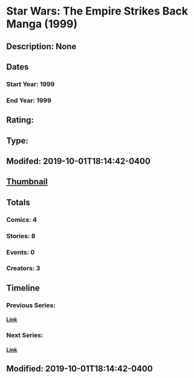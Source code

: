 # Star Wars: The Empire Strikes Back Manga (1999)
## Description: None
## Dates
### Start Year: 1999
### End Year: 1999
## Rating: 
## Type: 
## Modifed: 2019-10-01T18:14:42-0400
## [Thumbnail](http://i.annihil.us/u/prod/marvel/i/mg/4/d0/5d9397890ff82.jpg)
## Totals
### Comics: 4
### Stories: 8
### Events: 0
### Creators: 3
## Timeline
### Previous Series: 
#### [Link]()
### Next Series: 
#### [Link]()
## Modified: 2019-10-01T18:14:42-0400